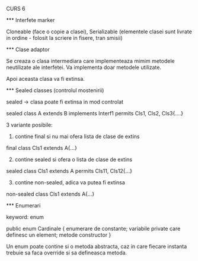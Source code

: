 CURS 6

*** Interfete marker

Cloneable (face o copie a clasei), 
Serializable (elementele clasei sunt livrate in ordine -  folosit la scriere in fisere, tran smisii)


*** Clase adaptor

Se creaza o clasa intermediara care implementeaza mimim metodele neutilizate ale interfetei.
Va implementa doar metodele utilizate.

Apoi aceasta clasa va fi extinsa.


*** Sealed classes (controlul mostenirii)

sealed -> clasa poate fi extinsa in mod controlat

sealed class A extends B implements Interf1 permits Cls1, Cls2, Cls3{....}

3 variante posibile:

1) contine final si nu mai ofera lista de clase de extins

  final class Cls1 extends A{...}

2) contine sealed si ofera o lista de clase de extins

sealed class Cls1 extends A permits Cls11, Cls12{...}

3) contine non-sealed, adica va putea fi extinsa

non-sealed class Cls1 extends A{...}

*** Enumerari

keyword: enum

public enum Cardinale {
     enumerare de constante;
     variabile private care definesc un element;
     metode
     constructor
}

Un enum poate contine si o metoda abstracta, 
caz in care fiecare instanta trebuie sa faca override si sa defineasca metoda.